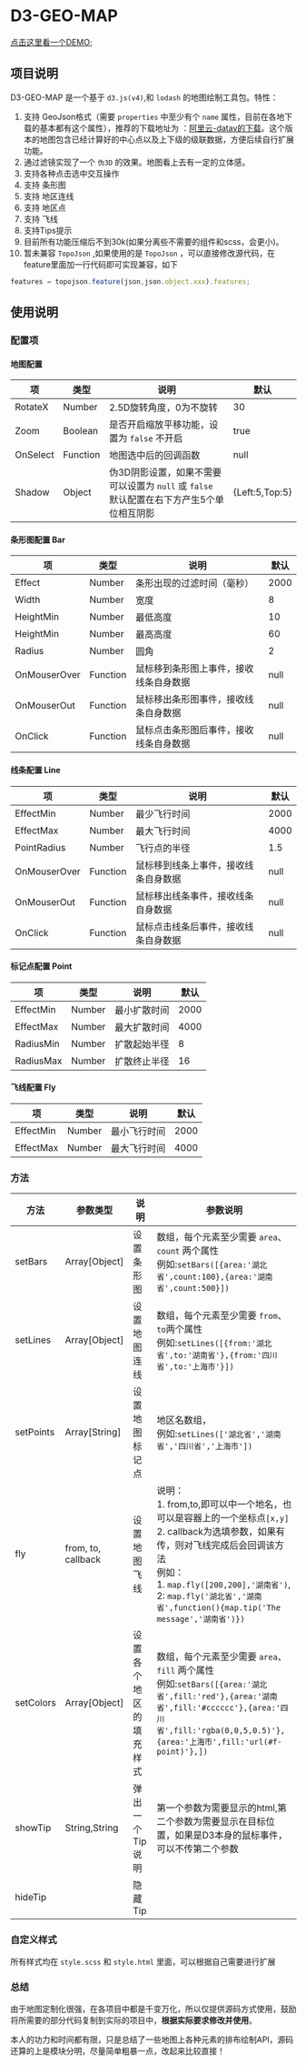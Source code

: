 # D3-GEO-MAP

[点击这里看一个DEMO](http://www.xdnote.com/test/d3-geo-map/index.html);

## 项目说明

D3-GEO-MAP 是一个基于 `d3.js(v4)`,和 `lodash` 的地图绘制工具包。特性：

1. 支持 GeoJson格式（需要 `properties` 中至少有个 `name` 属性，目前在各地下载的基本都有这个属性），推荐的下载地址为 ：[阿里云-datav的下载](https://datav.aliyun.com/static/tools/atlas)。这个版本的地图包含已经计算好的中心点以及上下级的级联数据，方便后续自行扩展功能。
2. 通过滤镜实现了一个 `伪3D` 的效果。地图看上去有一定的立体感。
3. 支持各种点击选中交互操作
4. 支持 条形图
5. 支持 地区连线
6. 支持 地区点
7. 支持 飞线
8. 支持Tips提示
9. 目前所有功能压缩后不到30k(如果分离些不需要的组件和scss，会更小)。
10. 暂未兼容 `TopoJson` ,如果使用的是 `TopoJson` ，可以直接修改源代码，在feature里面加一行代码即可实现兼容，如下


```javascript
features = topojson.feature(json,json.object.xxx).features;
```

## 使用说明


### 配置项

#### 地图配置

| 项        | 类型       | 说明                                       | 默认             |
| -------- | -------- | ---------------------------------------- | -------------- |
| RotateX  | Number   | 2.5D旋转角度，0为不旋转                           | 30             |
| Zoom     | Boolean  | 是否开启缩放平移功能，设置为 `false` 不开启               | true           |
| OnSelect | Function | 地图选中后的回调函数                               | null           |
| Shadow   | Object   | 伪3D阴影设置，如果不需要可以设置为 `null` 或 `false` <br> 默认配置在右下方产生5个单位相互阴影 | {Left:5,Top:5} |

#### 条形图配置 Bar

| 项            | 类型       | 说明                  | 默认   |
| ------------ | -------- | ------------------- | ---- |
| Effect       | Number   | 条形出现的过滤时间（毫秒）       | 2000 |
| Width        | Number   | 宽度                  | 8    |
| HeightMin    | Number   | 最低高度                | 10   |
| HeightMin    | Number   | 最高高度                | 60   |
| Radius       | Number   | 圆角                  | 2    |
| OnMouserOver | Function | 鼠标移到条形图上事件，接收线条自身数据 | null |
| OnMouserOut  | Function | 鼠标移出条形图事件，接收线条自身数据  | null |
| OnClick      | Function | 鼠标点击条形图后事件，接收线条自身数据 | null |

#### 线条配置 Line

| 项            | 类型       | 说明                 | 默认   |
| ------------ | -------- | ------------------ | ---- |
| EffectMin    | Number   | 最少飞行时间             | 2000 |
| EffectMax    | Number   | 最大飞行时间             | 4000 |
| PointRadius  | Number   | 飞行点的半径             | 1.5  |
| OnMouserOver | Function | 鼠标移到线条上事件，接收线条自身数据 | null |
| OnMouserOut  | Function | 鼠标移出线条事件，接收线条自身数据  | null |
| OnClick      | Function | 鼠标点击线条后事件，接收线条自身数据 | null |



#### 标记点配置 Point

| 项         | 类型     | 说明     | 默认   |
| --------- | ------ | ------ | ---- |
| EffectMin | Number | 最小扩散时间 | 2000 |
| EffectMax | Number | 最大扩散时间 | 4000 |
| RadiusMin | Number | 扩散起始半径 | 8    |
| RadiusMax | Number | 扩散终止半径 | 16   |


#### 飞线配置 Fly

| 项         | 类型     | 说明     | 默认   |
| --------- | ------ | ------ | ---- |
| EffectMin | Number | 最小飞行时间 | 2000 |
| EffectMax | Number | 最大飞行时间 | 4000 |




### 方法

| 方法        | 参数类型               | 说明          | 参数说明                                     |
| --------- | ------------------ | ----------- | ---------------------------------------- |
| setBars   | Array[Object]      | 设置条形图       | 数组，每个元素至少需要 `area`、`count` 两个属性<br>例如:`setBars([{area:'湖北省',count:100},{area:'湖南省',count:500}])` |
| setLines  | Array[Object]      | 设置地图连线      | 数组，每个元素至少需要 `from`、`to`两个属性<br>例如:`setLines([{from:'湖北省',to:'湖南省'},{from:'四川省',to:'上海市'}])` |
| setPoints | Array[String]      | 设置地图标记点     | 地区名数组，<br>例如:`setLines(['湖北省','湖南省','四川省','上海市'])` |
| fly       | from, to, callback | 设置地图飞线      | 说明：<br>1. from,to,即可以中一个地名，也可以是容器上的一个坐标点`[x,y]`<br>2. callback为选填参数，如果有传，则对飞线完成后会回调该方法<br> 例如：<br> 1. `map.fly([200,200],'湖南省')`, 2: `map.fly('湖北省','湖南省',function(){map.tip('The message','湖南省')})` |
| setColors | Array[Object]      | 设置各个地区的填充样式 | 数组，每个元素至少需要 `area`、`fill` 两个属性<br>例如:`setBars([{area:'湖北省',fill:'red'},{area:'湖南省',fill:'#cccccc'},{area:'四川省',fill:'rgba(0,0,5,0.5)'},{area:'上海市',fill:'url(#f-point)'},])` |
| showTip   | String,String      | 弹出一个Tip说明   | 第一个参数为需要显示的html,第二个参数为需要显示在目标位置，如果是D3本身的鼠标事件，可以不传第二个参数 |
| hideTip   |                    | 隐藏Tip       |                                          |


### 自定义样式

所有样式均在 `style.scss` 和 `style.html` 里面，可以根据自己需要进行扩展

### 总结

由于地图定制化很强，在各项目中都是千变万化，所以仅提供源码方式使用，鼓励将所需要的部分代码复制到实际的项目中，**根据实际要求修改并使用**。

本人的功力和时间都有限，只是总结了一些地图上各种元素的排布绘制API，源码还算的上是模块分明，尽量简单粗暴一点，改起来比较直接！


